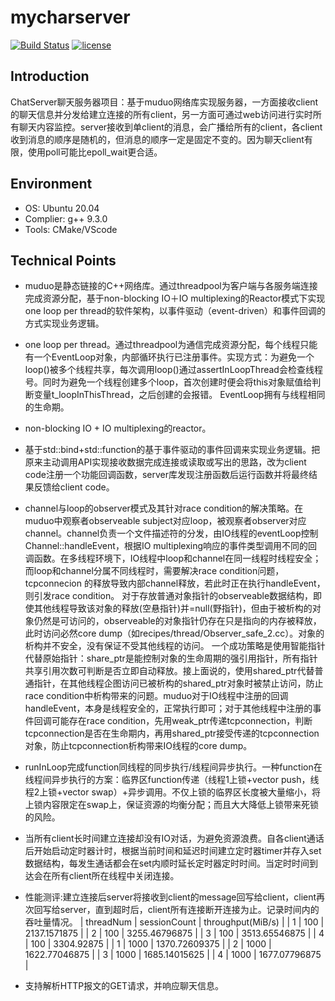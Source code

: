 # mycharserver

[![Build Status](https://travis-ci.org/linyacool/WebServer.svg?branch=master)](https://travis-ci.org/linyacool/WebServer) [![license](https://img.shields.io/github/license/mashape/apistatus.svg)](https://opensource.org/licenses/MIT)

## Introduction

ChatServer聊天服务器项目：基于muduo网络库实现服务器，一方面接收client的聊天信息并分发给建立连接的所有client，另一方面可通过web访问进行实时所有聊天内容监控。server接收到单client的消息，会广播给所有的client，各client收到消息的顺序是随机的，但消息的顺序一定是固定不变的。因为聊天client有限，使用poll可能比epoll_wait更合适。

## Environment

- OS: Ubuntu 20.04
- Complier: g++ 9.3.0
- Tools: CMake/VScode

## Technical Points
* muduo是静态链接的C++网络库。通过threadpool为客户端与各服务端连接完成资源分配，基于non-blocking IO＋IO multiplexing的Reactor模式下实现one loop per thread的软件架构，以事件驱动（event-driven）和事件回调的方式实现业务逻辑。

* one loop per thread。通过threadpool为通信完成资源分配，每个线程只能有一个EventLoop对象，内部循环执行已注册事件。实现方式：为避免一个loop()被多个线程共享，每次调用loop()通过assertInLoopThread会检查线程号。同时为避免一个线程创建多个loop，首次创建时便会将this对象赋值给判断变量t_loopInThisThread，之后创建的会报错。
EventLoop拥有与线程相同的生命期。

* non-blocking IO + IO multiplexing的reactor。

* 基于std::bind+std::function的基于事件驱动的事件回调来实现业务逻辑。把原来主动调用API实现接收数据完成连接或读取或写出的思路，改为client code注册一个功能回调函数，server库发现注册函数后运行函数并将最终结果反馈给client code。

* channel与loop的observer模式及其针对race condition的解决策略。在muduo中观察者observeable subject对应loop，被观察者observer对应channel。channel负责一个文件描述符的分发，由IO线程的eventLoop控制Channel::handleEvent，根据IO multiplexing响应的事件类型调用不同的回调函数。在多线程环境下，IO线程中loop和channel在同一线程时线程安全；而loop和channel分属不同线程时，需要解决race condition问题，tcpconnecion 的释放导致内部channel释放，若此时正在执行handleEvent，则引发race condition。
对于存放普通对象指针的observeable数据结构，即使其他线程导致该对象的释放(空悬指针)并=null(野指针)，但由于被析构的对象仍然是可访问的，observeable的对象指针仍存在只是指向的内存被释放，此时访问必然core dump（如recipes/thread/Observer_safe_2.cc）。对象的析构并不安全，没有保证不受其他线程的访问。
一个成功策略是使用智能指针代替原始指针：share_ptr是能控制对象的生命周期的强引用指针，所有指针共享引用次数可判断是否立即自动释放。接上面说的，使用shared_ptr代替普通指针，在其他线程企图访问已被析构的shared_ptr对象时被禁止访问，防止race condition中析构带来的问题。muduo对于IO线程中注册的回调handleEvent，本身是线程安全的，正常执行即可；对于其他线程中注册的事件回调可能存在race condition，先用weak_ptr传递tcpconnection，判断tcpconnection是否在生命期内，再用shared_ptr接受传递的tcpconnection对象，防止tcpconnection析构带来IO线程的core dump。

* runInLoop完成function同线程的同步执行/线程间异步执行。一种function在线程间异步执行的方案：临界区function传递（线程1上锁+vector push，线程2上锁+vector swap）+异步调用。不仅上锁的临界区长度被大量缩小，将上锁内容限定在swap上，保证资源的均衡分配；而且大大降低上锁带来死锁的风险。

* 当所有client长时间建立连接却没有IO对话，为避免资源浪费。自各client通话后开始启动定时器计时，根据当前时间和延迟时间建立定时器timer并存入set数据结构，每发生通话都会在set内顺时延长定时器定时时间。当定时时间到达会在所有client所在线程中关闭连接。

* 性能测评:建立连接后server将接收到client的message回写给client，client再次回写给server，直到超时后，client所有连接断开连接为止。记录时间内的吞吐量情况。
|     threadNum     |    sessionCount    |      throughput(MiB/s)    |
|         1         |         100        |        2137.1571875       |
|         2         |         100        |        3255.46796875      |
|         3         |         100        |        3513.65546875      |
|         4         |         100        |         3304.92875        |
|         1         |         1000       |        1370.72609375      |
|         2         |         1000       |        1622.77046875      |
|         3         |         1000       |        1685.14015625      |
|         4         |         1000       |        1677.07796875      |

* 支持解析HTTP报文的GET请求，并响应聊天信息。